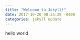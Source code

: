 ```yaml
---
title: "Welcome to Jekyll!"
date: 2017-10-20 08:26:28 -0400
categories: jekyll update
---
```



hello world
